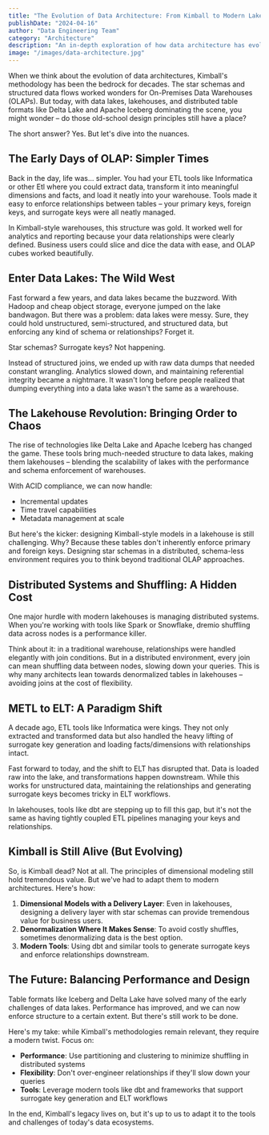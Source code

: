```yaml
---
title: "The Evolution of Data Architecture: From Kimball to Modern Lakehouses"
publishDate: "2024-04-16"
author: "Data Engineering Team"
category: "Architecture"
description: "An in-depth exploration of how data architecture has evolved from traditional Kimball methodologies to modern lakehouse approaches, and why the core principles still matter."
image: "/images/data-architecture.jpg"
---
```


When we think about the evolution of data architectures, Kimball's methodology has been the bedrock for decades. The star schemas and structured data flows worked wonders for On-Premises Data Warehouses (OLAPs). But today, with data lakes, lakehouses, and distributed table formats like Delta Lake and Apache Iceberg dominating the scene, you might wonder – do those old-school design principles still have a place?

The short answer? Yes. But let's dive into the nuances.

## The Early Days of OLAP: Simpler Times

Back in the day, life was… simpler. You had your ETL tools like Informatica or other Etl where you could extract data, transform it into meaningful dimensions and facts, and load it neatly into your warehouse. Tools made it easy to enforce relationships between tables – your primary keys, foreign keys, and surrogate keys were all neatly managed.

In Kimball-style warehouses, this structure was gold. It worked well for analytics and reporting because your data relationships were clearly defined. Business users could slice and dice the data with ease, and OLAP cubes worked beautifully.

## Enter Data Lakes: The Wild West

Fast forward a few years, and data lakes became the buzzword. With Hadoop and cheap object storage, everyone jumped on the lake bandwagon. But there was a problem: data lakes were messy. Sure, they could hold unstructured, semi-structured, and structured data, but enforcing any kind of schema or relationships? Forget it.

Star schemas? Surrogate keys? Not happening.

Instead of structured joins, we ended up with raw data dumps that needed constant wrangling. Analytics slowed down, and maintaining referential integrity became a nightmare. It wasn't long before people realized that dumping everything into a data lake wasn't the same as a warehouse.

## The Lakehouse Revolution: Bringing Order to Chaos

The rise of technologies like Delta Lake and Apache Iceberg has changed the game. These tools bring much-needed structure to data lakes, making them lakehouses – blending the scalability of lakes with the performance and schema enforcement of warehouses.

With ACID compliance, we can now handle:
- Incremental updates
- Time travel capabilities
- Metadata management at scale

But here's the kicker: designing Kimball-style models in a lakehouse is still challenging. Why? Because these tables don't inherently enforce primary and foreign keys. Designing star schemas in a distributed, schema-less environment requires you to think beyond traditional OLAP approaches.

## Distributed Systems and Shuffling: A Hidden Cost

One major hurdle with modern lakehouses is managing distributed systems. When you're working with tools like Spark or Snowflake, dremio shuffling data across nodes is a performance killer.

Think about it: in a traditional warehouse, relationships were handled elegantly with join conditions. But in a distributed environment, every join can mean shuffling data between nodes, slowing down your queries. This is why many architects lean towards denormalized tables in lakehouses – avoiding joins at the cost of flexibility.

## METL to ELT: A Paradigm Shift

A decade ago, ETL tools like Informatica were kings. They not only extracted and transformed data but also handled the heavy lifting of surrogate key generation and loading facts/dimensions with relationships intact.

Fast forward to today, and the shift to ELT has disrupted that. Data is loaded raw into the lake, and transformations happen downstream. While this works for unstructured data, maintaining the relationships and generating surrogate keys becomes tricky in ELT workflows.

In lakehouses, tools like dbt are stepping up to fill this gap, but it's not the same as having tightly coupled ETL pipelines managing your keys and relationships.

## Kimball is Still Alive (But Evolving)

So, is Kimball dead? Not at all. The principles of dimensional modeling still hold tremendous value. But we've had to adapt them to modern architectures. Here's how:

1. **Dimensional Models with a Delivery Layer**: Even in lakehouses, designing a delivery layer with star schemas can provide tremendous value for business users.
2. **Denormalization Where It Makes Sense**: To avoid costly shuffles, sometimes denormalizing data is the best option.
3. **Modern Tools**: Using dbt and similar tools to generate surrogate keys and enforce relationships downstream.

## The Future: Balancing Performance and Design

Table formats like Iceberg and Delta Lake have solved many of the early challenges of data lakes. Performance has improved, and we can now enforce structure to a certain extent. But there's still work to be done.

Here's my take: while Kimball's methodologies remain relevant, they require a modern twist. Focus on:

- **Performance**: Use partitioning and clustering to minimize shuffling in distributed systems
- **Flexibility**: Don't over-engineer relationships if they'll slow down your queries
- **Tools**: Leverage modern tools like dbt and frameworks that support surrogate key generation and ELT workflows

In the end, Kimball's legacy lives on, but it's up to us to adapt it to the tools and challenges of today's data ecosystems.